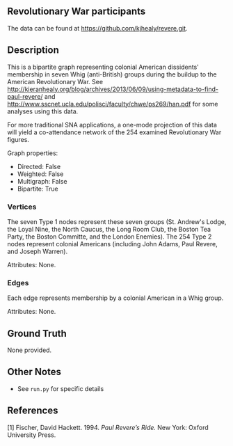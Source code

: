 ## Revolutionary War participants

The data can be found at https://github.com/kjhealy/revere.git. 

## Description
This is a bipartite graph representing colonial American dissidents' membership in seven Whig (anti-British) groups during the
buildup to the American Revolutionary War. 
See http://kieranhealy.org/blog/archives/2013/06/09/using-metadata-to-find-paul-revere/ and http://www.sscnet.ucla.edu/polisci/faculty/chwe/ps269/han.pdf
for some analyses using this data.

For more traditional SNA applications, a one-mode projection of this data will yield a co-attendance network of the 254
examined Revolutionary War figures.

Graph properties:
   - Directed: False
   - Weighted: False
   - Multigraph: False
   - Bipartite: True

### Vertices 
The seven Type 1 nodes represent these seven groups (St. Andrew's Lodge, the Loyal
Nine, the North Caucus, the Long Room Club, the Boston Tea Party, the Boston Committe, and the London Enemies). 
The 254 Type 2 nodes represent colonial Americans (including John Adams, Paul Revere, and Joseph Warren). 

Attributes: None. 

### Edges
Each edge represents membership by a colonial American in a Whig group.

Attributes: None.

## Ground Truth
None provided.

## Other Notes
* See `run.py` for specific details

## References
[1] Fischer, David Hackett. 1994. _Paul Revere’s Ride._ New York: Oxford University Press. 
